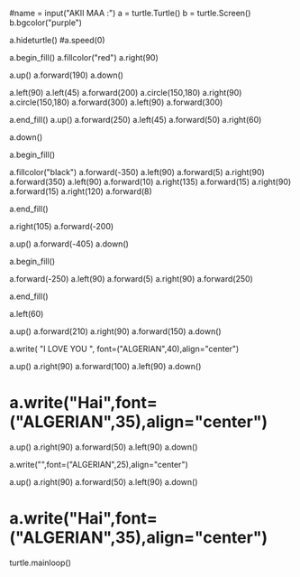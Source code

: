 #name = input("AKII MAA :")
a = turtle.Turtle()
b = turtle.Screen()
b.bgcolor("purple")

a.hideturtle()
#a.speed(0)

a.begin_fill()
a.fillcolor("red")
a.right(90)

a.up()
a.forward(190)
a.down()

a.left(90)
a.left(45)
a.forward(200)
a.circle(150,180)
a.right(90)
a.circle(150,180)
a.forward(300)
a.left(90)
a.forward(300)


a.end_fill()
a.up()
a.forward(250)
a.left(45)
a.forward(50)
a.right(60)

a.down()

a.begin_fill()

a.fillcolor("black")
a.forward(-350)
a.left(90)
a.forward(5)
a.right(90)
a.forward(350)
a.left(90)
a.forward(10)
a.right(135)
a.forward(15)
a.right(90)
a.forward(15)
a.right(120)
a.forward(8)

a.end_fill()

a.right(105)
a.forward(-200)


a.up()
a.forward(-405)
a.down()

a.begin_fill()

a.forward(-250)
a.left(90)
a.forward(5)
a.right(90)
a.forward(250)

a.end_fill()

a.left(60)

a.up()
a.forward(210)
a.right(90)
a.forward(150)
a.down()

a.write( "I     LOVE     YOU ", font=("ALGERIAN",40),align="center")

a.up()
a.right(90)
a.forward(100)
a.left(90)
a.down()

# a.write("Hai",font=("ALGERIAN",35),align="center")

a.up()
a.right(90)
a.forward(50)
a.left(90)
a.down()

a.write("",font=("ALGERIAN",25),align="center")

a.up()
a.right(90)
a.forward(50)
a.left(90)
a.down()

# a.write("Hai",font=("ALGERIAN",35),align="center")










turtle.mainloop()
